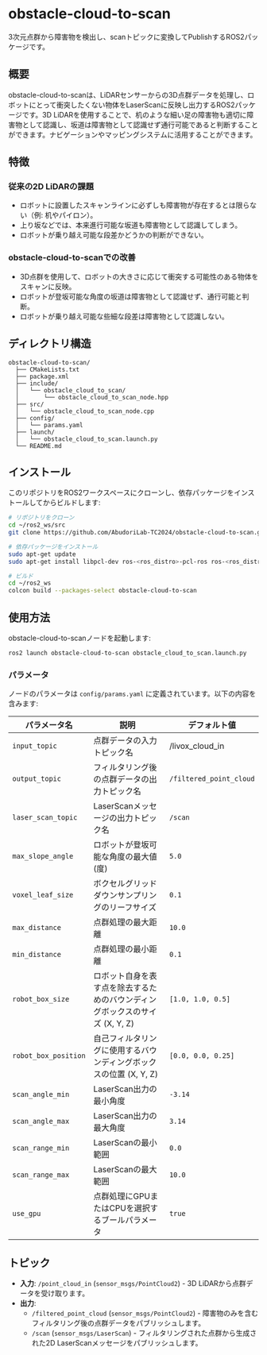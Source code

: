 # obstacle-cloud-to-scan
3次元点群から障害物を検出し、scanトピックに変換してPublishするROS2パッケージです。

## 概要

obstacle-cloud-to-scanは、LiDARセンサーからの3D点群データを処理し、ロボットにとって衝突したくない物体をLaserScanに反映し出力するROS2パッケージです。3D LiDARを使用することで、机のような細い足の障害物も適切に障害物として認識し、坂道は障害物として認識せず通行可能であると判断することができます。ナビゲーションやマッピングシステムに活用することができます。

## 特徴

### 従来の2D LiDARの課題

- ロボットに設置したスキャンラインに必ずしも障害物が存在するとは限らない（例: 机やパイロン）。
- 上り坂などでは、本来進行可能な坂道も障害物として認識してしまう。
- ロボットが乗り越え可能な段差かどうかの判断ができない。

### obstacle-cloud-to-scanでの改善

- 3D点群を使用して、ロボットの大きさに応じて衝突する可能性のある物体をスキャンに反映。
- ロボットが登坂可能な角度の坂道は障害物として認識せず、通行可能と判断。
- ロボットが乗り越え可能な些細な段差は障害物として認識しない。

## ディレクトリ構造
```
obstacle-cloud-to-scan/
  ├── CMakeLists.txt
  ├── package.xml
  ├── include/
  │   └── obstacle_cloud_to_scan/
  │       └── obstacle_cloud_to_scan_node.hpp
  ├── src/
  │   └── obstacle_cloud_to_scan_node.cpp
  ├── config/
  │   └── params.yaml
  ├── launch/
  │   └── obstacle_cloud_to_scan.launch.py
  └── README.md
```

## インストール

このリポジトリをROS2ワークスペースにクローンし、依存パッケージをインストールしてからビルドします:

```sh
# リポジトリをクローン
cd ~/ros2_ws/src
git clone https://github.com/AbudoriLab-TC2024/obstacle-cloud-to-scan.git

# 依存パッケージをインストール
sudo apt-get update
sudo apt-get install libpcl-dev ros-<ros_distro>-pcl-ros ros-<ros_distro>-pointcloud-to-laserscan

# ビルド
cd ~/ros2_ws
colcon build --packages-select obstacle-cloud-to-scan
```

## 使用方法

obstacle-cloud-to-scanノードを起動します:

```sh
ros2 launch obstacle-cloud-to-scan obstacle_cloud_to_scan.launch.py
```

### パラメータ

ノードのパラメータは `config/params.yaml` に定義されています。以下の内容を含みます:

| パラメータ名               | 説明                                          | デフォルト値                  |
| -------------------- | ------------------------------------------- | ----------------------- |
| `input_topic`        | 点群データの入力トピック名                               | /livox_cloud_in       |
| `output_topic`       | フィルタリング後の点群データの出力トピック名                      | `/filtered_point_cloud` |
| `laser_scan_topic`   | LaserScanメッセージの出力トピック名                      | `/scan`                 |
| `max_slope_angle`     | ロボットが登坂可能な角度の最大値 (度)                  | `5.0`                   |
| `voxel_leaf_size`    | ボクセルグリッドダウンサンプリングのリーフサイズ                    | `0.1`                   |
| `max_distance`       | 点群処理の最大距離                                   | `10.0`                  |
| `min_distance`       | 点群処理の最小距離                                   | `0.1`                   |
| `robot_box_size`     | ロボット自身を表す点を除去するためのバウンディングボックスのサイズ (X, Y, Z) | `[1.0, 1.0, 0.5]`       |
| `robot_box_position` | 自己フィルタリングに使用するバウンディングボックスの位置 (X, Y, Z)      | `[0.0, 0.0, 0.25]`      |
| `scan_angle_min`     | LaserScan出力の最小角度                            | `-3.14`                 |
| `scan_angle_max`     | LaserScan出力の最大角度                            | `3.14`                  |
| `scan_range_min`     | LaserScanの最小範囲                              | `0.0`                   |
| `scan_range_max`     | LaserScanの最大範囲                              | `10.0`                  |
| `use_gpu`            | 点群処理にGPUまたはCPUを選択するブールパラメータ                 | `true`                  |

## トピック

- **入力**: `/point_cloud_in` (`sensor_msgs/PointCloud2`) - 3D LiDARから点群データを受け取ります。
- **出力**:
  - `/filtered_point_cloud` (`sensor_msgs/PointCloud2`) - 障害物のみを含むフィルタリング後の点群データをパブリッシュします。
  - `/scan` (`sensor_msgs/LaserScan`) - フィルタリングされた点群から生成された2D LaserScanメッセージをパブリッシュします。


